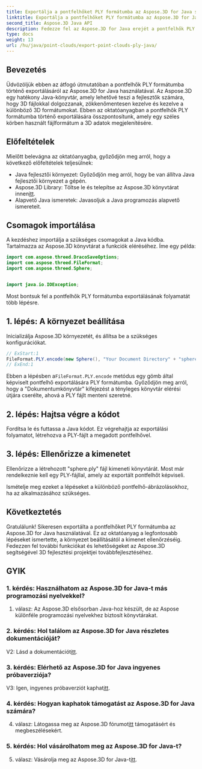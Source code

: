 ```yaml
---
title: Exportálja a pontfelhőket PLY formátumba az Aspose.3D for Java segítségével
linktitle: Exportálja a pontfelhőket PLY formátumba az Aspose.3D for Java segítségével
second_title: Aspose.3D Java API
description: Fedezze fel az Aspose.3D for Java erejét a pontfelhők PLY formátumba exportálásával. Kövesse lépésenkénti útmutatónkat a zökkenőmentes 3D fejlesztéshez.
type: docs
weight: 13
url: /hu/java/point-clouds/export-point-clouds-ply-java/
---
```

## Bevezetés

Üdvözöljük ebben az átfogó útmutatóban a pontfelhők PLY formátumba történő exportálásáról az Aspose.3D for Java használatával. Az Aspose.3D egy hatékony Java-könyvtár, amely lehetővé teszi a fejlesztők számára, hogy 3D fájlokkal dolgozzanak, zökkenőmentesen kezelve és kezelve a különböző 3D formátumokat. Ebben az oktatóanyagban a pontfelhők PLY formátumba történő exportálására összpontosítunk, amely egy széles körben használt fájlformátum a 3D adatok megjelenítésére.

## Előfeltételek

Mielőtt belevágna az oktatóanyagba, győződjön meg arról, hogy a következő előfeltételek teljesülnek:

- Java fejlesztői környezet: Győződjön meg arról, hogy be van állítva Java fejlesztői környezet a gépén.
-  Aspose.3D Library: Töltse le és telepítse az Aspose.3D könyvtárat innen[itt](https://releases.aspose.com/3d/java/).
- Alapvető Java ismeretek: Javasoljuk a Java programozás alapvető ismereteit.

## Csomagok importálása

A kezdéshez importálja a szükséges csomagokat a Java kódba. Tartalmazza az Aspose.3D könyvtárat a funkciók eléréséhez. Íme egy példa:

```java
import com.aspose.threed.DracoSaveOptions;
import com.aspose.threed.FileFormat;
import com.aspose.threed.Sphere;


import java.io.IOException;
```

Most bontsuk fel a pontfelhők PLY formátumba exportálásának folyamatát több lépésre.

## 1. lépés: A környezet beállítása

Inicializálja Aspose.3D környezetét, és állítsa be a szükséges konfigurációkat.

```java
// ExStart:1
FileFormat.PLY.encode(new Sphere(), "Your Document Directory" + "sphere.ply");
// ExEnd:1
```

 Ebben a lépésben a`FileFormat.PLY.encode` metódus egy gömb által képviselt pontfelhő exportálására PLY formátumba. Győződjön meg arról, hogy a "Dokumentumkönyvtár" kifejezést a tényleges könyvtár elérési útjára cserélte, ahová a PLY fájlt menteni szeretné.

## 2. lépés: Hajtsa végre a kódot

Fordítsa le és futtassa a Java kódot. Ez végrehajtja az exportálási folyamatot, létrehozva a PLY-fájlt a megadott pontfelhővel.

## 3. lépés: Ellenőrizze a kimenetet

Ellenőrizze a létrehozott "sphere.ply" fájl kimeneti könyvtárát. Most már rendelkeznie kell egy PLY-fájllal, amely az exportált pontfelhőt képviseli.

Ismételje meg ezeket a lépéseket a különböző pontfelhő-ábrázolásokhoz, ha az alkalmazásához szükséges.

## Következtetés

Gratulálunk! Sikeresen exportálta a pontfelhőket PLY formátumba az Aspose.3D for Java használatával. Ez az oktatóanyag a legfontosabb lépéseket ismertette, a környezet beállításától a kimenet ellenőrzéséig. Fedezzen fel további funkciókat és lehetőségeket az Aspose.3D segítségével 3D fejlesztési projektjei továbbfejlesztéséhez.

## GYIK

### 1. kérdés: Használhatom az Aspose.3D for Java-t más programozási nyelvekkel?

1. válasz: Az Aspose.3D elsősorban Java-hoz készült, de az Aspose különféle programozási nyelvekhez biztosít könyvtárakat.

### 2. kérdés: Hol találom az Aspose.3D for Java részletes dokumentációját?

 V2: Lásd a dokumentációt[itt](https://reference.aspose.com/3d/java/).

### 3. kérdés: Elérhető az Aspose.3D for Java ingyenes próbaverziója?

 V3: Igen, ingyenes próbaverziót kaphat[itt](https://releases.aspose.com/).

### 4. kérdés: Hogyan kaphatok támogatást az Aspose.3D for Java számára?

 4. válasz: Látogassa meg az Aspose.3D fórumot[itt](https://forum.aspose.com/c/3d/18) támogatásért és megbeszélésekért.

### 5. kérdés: Hol vásárolhatom meg az Aspose.3D for Java-t?

 5. válasz: Vásárolja meg az Aspose.3D for Java-t[itt](https://purchase.aspose.com/buy).